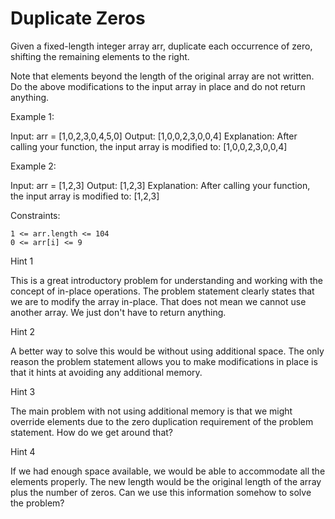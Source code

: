# Duplicate Zeros

Given a fixed-length integer array arr, duplicate each occurrence of zero, shifting the remaining elements to the right.

Note that elements beyond the length of the original array are not written. Do the above modifications to the input array in place and do not return anything.

 

Example 1:

Input: arr = [1,0,2,3,0,4,5,0]
Output: [1,0,0,2,3,0,0,4]
Explanation: After calling your function, the input array is modified to: [1,0,0,2,3,0,0,4]

Example 2:

Input: arr = [1,2,3]
Output: [1,2,3]
Explanation: After calling your function, the input array is modified to: [1,2,3]

 

Constraints:

    1 <= arr.length <= 104
    0 <= arr[i] <= 9

Hint 1

This is a great introductory problem for understanding and working with the concept of in-place operations. The problem statement clearly states that we are to modify the array in-place. That does not mean we cannot use another array. We just don't have to return anything.

Hint 2 

A better way to solve this would be without using additional space. The only reason the problem statement allows you to make modifications in place is that it hints at avoiding any additional memory.

Hint 3

The main problem with not using additional memory is that we might override elements due to the zero duplication requirement of the problem statement. How do we get around that?

Hint 4

If we had enough space available, we would be able to accommodate all the elements properly. The new length would be the original length of the array plus the number of zeros. Can we use this information somehow to solve the problem?